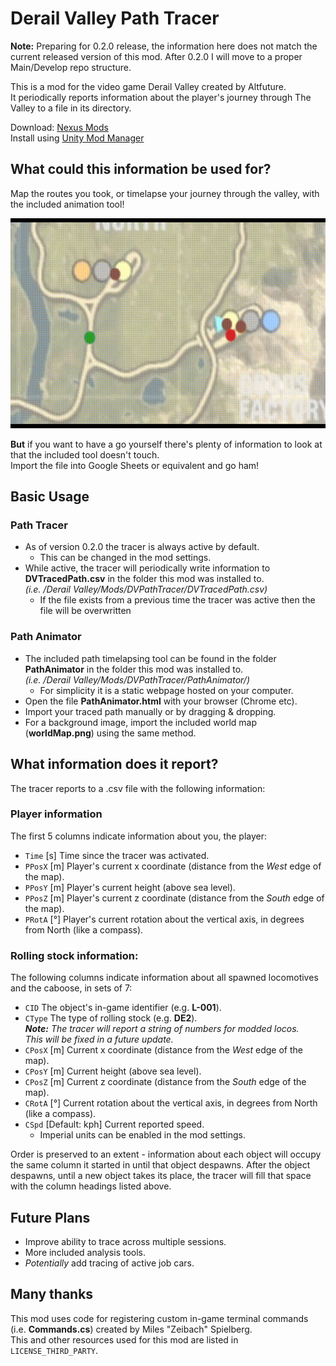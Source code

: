 ﻿# Derail Valley Path Tracer

**Note:** Preparing for 0.2.0 release, the information here does not match the current released version of this mod.
After 0.2.0 I will move to a proper Main/Develop repo structure.

This is a mod for the video game Derail Valley created by Altfuture.  
It periodically reports information about the player's journey through The Valley to a file in its directory.

Download: [Nexus Mods](https://www.nexusmods.com/derailvalley/mods/425)  
Install using [Unity Mod Manager](https://www.nexusmods.com/site/mods/21)

## What could this information be used for?

Map the routes you took, or timelapse your journey through the valley, with the included animation tool!

![Timelapsed path between OWN and GF](./assets/loopy.gif)

**But** if you want to have a go yourself there's plenty of information to look at that the included tool doesn't touch.  
Import the file into Google Sheets or equivalent and go ham!

## Basic Usage

### Path Tracer

- As of version 0.2.0 the tracer is always active by default.
  - This can be changed in the mod settings.
- While active, the tracer will periodically write information to **DVTracedPath.csv** in the folder this mod was installed to.  
  *(i.e. /Derail Valley/Mods/DVPathTracer/DVTracedPath.csv)*
  - If the file exists from a previous time the tracer was active then the file will be overwritten

### Path Animator

- The included path timelapsing tool can be found in the folder **PathAnimator** in the folder this mod was installed to.  
  *(i.e. /Derail Valley/Mods/DVPathTracer/PathAnimator/)*
  - For simplicity it is a static webpage hosted on your computer.
- Open the file **PathAnimator.html** with your browser (Chrome etc).
- Import your traced path manually or by dragging & dropping.
- For a background image, import the included world map (**worldMap.png**) using the same method.

## What information does it report?

The tracer reports to a .csv file with the following information:

### Player information

The first 5 columns indicate information about you, the player:

- `Time` [s] Time since the tracer was activated.
- `PPosX` [m] Player's current x coordinate (distance from the *West* edge of the map).
- `PPosY` [m] Player's current height (above sea level).
- `PPosZ` [m] Player's current z coordinate (distance from the *South* edge of the map).
- `PRotA` [&deg;] Player's current rotation about the vertical axis, in degrees from North (like a compass).

### Rolling stock information:

The following columns indicate information about all spawned locomotives and the caboose, in sets of 7:

- `CID` The object's in-game identifier (e.g. **L-001**).
- `CType` The type of rolling stock (e.g. **DE2**).  
  ***Note:** The tracer will report a string of numbers for modded locos.  
  This will be fixed in a future update.*
- `CPosX` [m] Current x coordinate (distance from the *West* edge of the map).
- `CPosY` [m] Current height (above sea level).
- `CPosZ` [m] Current z coordinate (distance from the *South* edge of the map).
- `CRotA` [&deg;] Current rotation about the vertical axis, in degrees from North (like a compass).
- `CSpd` [Default: kph] Current reported speed.
  - Imperial units can be enabled in the mod settings.

Order is preserved to an extent - information about each object will occupy the same column it started in until that object despawns.
After the object despawns, until a new object takes its place, the tracer will fill that space with the column headings listed above.

## Future Plans

- Improve ability to trace across multiple sessions.
- More included analysis tools.
- *Potentially* add tracing of active job cars.

## Many thanks

This mod uses code for registering custom in-game terminal commands (i.e. **Commands.cs**) created by Miles "Zeibach" Spielberg.  
This and other resources used for this mod are listed in `LICENSE_THIRD_PARTY`.
